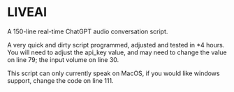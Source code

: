 # LIVEAI
A 150-line real-time ChatGPT audio conversation script.

A very quick and dirty script programmed, adjusted and tested in *4 hours. You will need to adjust the api_key value, and may need to change the value on line 79; the input volume on line 30.

This script can only currently speak on MacOS, if you would like windows support, change the code on line 111.
